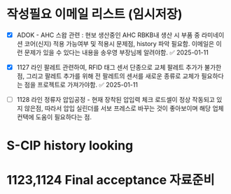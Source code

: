 
# 작성필요 이메일 리스트 (임시저장)

- [x] ADOK - AHC 스왑 관련 : 현보 생산중인 AHC RBKB내 생산 시 부품 중 라미네이션 코어(신지) 적용 가능여부 및 적용시 문제점, history 파악 필요함. 이메일은 이런 문제가 있을 수 있다는 내용을 송우영 부장님께 알려야함. ✅ 2025-01-11
- [x] 1127 라인 팔레트 관련하여, RFID 태그 센서 단종으로 교체 팔레트 추가가 불가한점, 그리고 팔레트 추가를 위해 전 팔레트의 센서를 새로운 종류로 교체가 필요하다는 점을 프로젝트로 가져가야함. ✅ 2025-01-11
- [ ] 1128 라인 정류자 압입공정 - 현재 장착된 압입력 체크 로드셀이 정상 작동되고 있지 않은점, 따라서 압입 실린더를 서보 프레스로 바꾸는 것이 좋아보이며 해당 업체 컨택에 도움이 필요하다는 점.


# S-CIP history looking

# 1123,1124 Final acceptance 자료준비
